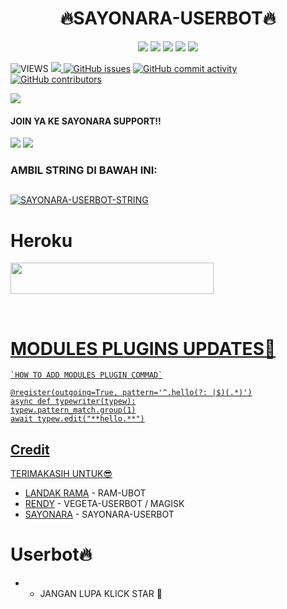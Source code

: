 <h1 align="center"><imgsrc="./resources/extras/geez.gif" width="35px">🔥SAYONARA-USERBOT🔥<imgsrc="./resources/extras/geez.gif" width="35px"></h1>
</p>
<p align="center">
    <a href="https://github.com/Krisnadiwangga/Sayonara-Userbot"> <img src="https://img.shields.io/github/repo-size/noob-kittu/YoneRobot?color=orange&logo=github&logoColor=green&style=for-the-badge" /></a>
    <a href="https://github.com/Krisnadiwangga/Sayonara-Userbot/commits"> <img src="https://img.shields.io/github/last-commit/noob-kittu/YoneRobot?color=blue&logo=github&logoColor=green&style=for-the-badge" /></a>
    <a href="https://github.com/Krisnadiwangga/Sayonara-Userbot/issues"> <img src="https://img.shields.io/github/issues/noob-kittu/YoneRobot?color=blueviolet&logo=github&logoColor=green&style=for-the-badge" /></a>
    <a href="https://github.com/Krisnadiwangga/Sayonara-Userbot/network/members"> <img src="https://img.shields.io/github/forks/noob-kittu/YoneRobot?color=red&logo=github&logoColor=green&style=for-the-badge" /></a>  
    <a href="https://pypi.org/project/Telethon/"> <img src="https://img.shields.io/pypi/v/telethon?color=yellow&label=telethon&logo=python&logoColor=green&style=for-the-badge" /></a>
</p>




![VIEWS](https://komarev.com/ghpvc/?username=Krisnadiwangga)
<a href="https://t.me/NaraXmusic"><img src="https://img.shields.io/badge/KODE%20PENILAIAN-A+-blue.svg?style=for-the-badge&logo=Factor.">
  [![GitHub issues](https://img.shields.io/github/issues/Krisnadiwangga/Sayonara-Userbot?&style=plastic&logo=github)](https://github.com/Krisnadiwangga/Sayonara-Userbot/issues)
[![GitHub commit activity](https://img.shields.io/github/commit-activity/m/Krisnadiwangga/Sayonara-Userbot?&style=plastic&logo=github)](https://github.com/Krisnadiwangga/Sayonara-Userbot/graphs/commit-activity)
[![GitHub contributors](https://img.shields.io/github/contributors/Randi356/VEGETA-USERBOT?&style=plastic&logo=github)](https://GitHub.com/Krisnadiwangga/Sayonara-Userbot/graphs/contributors/)

<p align="center">

[<img src="https://telegra.ph/file/e5d4da833c5f47c1682bb.jpg">](https://t.me/NaraXmusic) 
  
#### JOIN YA KE SAYONARA SUPPORT!!

<a href="https://t.me/NaraXmusic"><img src="https://img.shields.io/badge/Channel%20SAYONARA%20SUPPORT-red.svg?style=for-the-badge&logo=Telegram"></a>
<a href="https://t.me/Sayonara_Story"><img src="https://img.shields.io/badge/Join-Sayonara%20Story-purple.svg?style=for-the-badge&logo=Telegram"></a>


### AMBIL STRING DI BAWAH INI:

##
[![SAYONARA-USERBOT-STRING](https://replit.com/badge/github/@ramadhani892/RAM-UBOT)](https://replit.com/@Randi356/StringSession-1#main.py)
##
  
  # Heroku
  
  <a href="https://heroku.com/deploy?template=https://github.com/Krisnadiwangga/Sayonara-Deploy/"><img src="https://img.shields.io/badge/DEPLOY%20SAYONARA%20USERBOT%20DI%20HEROKU-red?style=flat&logo=Heroku" width="325" height="50.100" />
  

<br>
</p>
  
  
  # MODULES PLUGINS UPDATES🌹
```
`HOW TO ADD MODULES PLUGIN COMMAD`

@register(outgoing=True, pattern='^.hello(?: |$)(.*)')
async def typewriter(typew):
typew.pattern_match.group(1)
await typew.edit("**hello.**")
```  

## Credit
TERIMAKASIH UNTUK😎

*   [LANDAK RAMA](https://github.com/ramadhani892) - RAM-UBOT
*   [RENDY](https://github.com/Randi356) - VEGETA-USERBOT / MAGISK
*   [SAYONARA](https://github.com/krisnadiwangga) - SAYONARA-USERBOT
 
# Userbot🔥
* - JANGAN LUPA KLICK STAR 🤗
